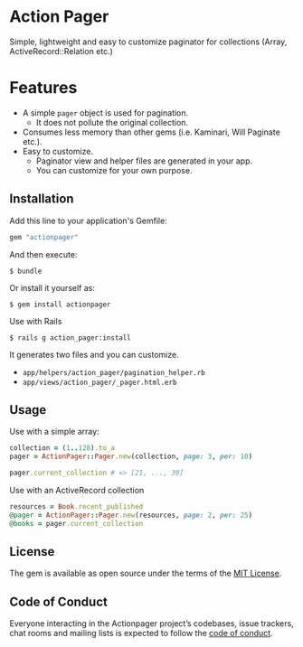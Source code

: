 # Action Pager

Simple, lightweight and easy to customize paginator for collections (Array, ActiveRecord::Relation etc.)

# Features

- A simple `pager` object is used for pagination.
  - It does not pollute the original collection.
- Consumes less memory than other gems (i.e. Kaminari, Will Paginate etc.).
- Easy to customize.
  - Paginator view and helper files are generated in your app.
  - You can customize for your own purpose.

## Installation

Add this line to your application's Gemfile:

```ruby
gem "actionpager"
```

And then execute:

    $ bundle

Or install it yourself as:

    $ gem install actionpager

Use with Rails

    $ rails g action_pager:install

It generates two files and you can customize.

- `app/helpers/action_pager/pagination_helper.rb`
- `app/views/action_pager/_pager.html.erb`

## Usage

Use with a simple array:

```ruby
collection = (1..128).to_a
pager = ActionPager::Pager.new(collection, page: 3, per: 10)

pager.current_collection # => [21, ..., 30]
```

Use with an ActiveRecord collection

```ruby
resources = Book.recent_published
@pager = ActionPager::Pager.new(resources, page: 2, per: 25)
@books = pager.current_collection
```

## License

The gem is available as open source under the terms of the [MIT License](https://opensource.org/licenses/MIT).

## Code of Conduct

Everyone interacting in the Actionpager project’s codebases, issue trackers, chat rooms and mailing lists is expected to follow the [code of conduct](https://github.com/[USERNAME]/actionpager/blob/master/CODE_OF_CONDUCT.md).

